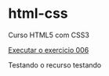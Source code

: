 # html-css
 Curso HTML5 com CSS3


<a href= "https://andresantana7.github.io/html-css/exrcicios/ex008/index.html">Executar o exercicio 006</a>

Testando o recurso
testando